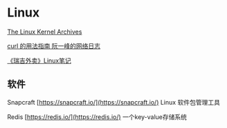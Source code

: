 # Linux

[The Linux Kernel Archives](https://www.kernel.org/)

[curl 的用法指南 阮一峰的网络日志](http://www.ruanyifeng.com/blog/2019/09/curl-reference.html)

[《瑞吉外卖》Linux笔记](/blog/reggie-doc/doc/linux/index.md)

## 软件

Snapcraft [https://snapcraft.io/](https://snapcraft.io/) Linux 软件包管理工具

Redis [https://redis.io/](https://redis.io/) 一个key-value存储系统
